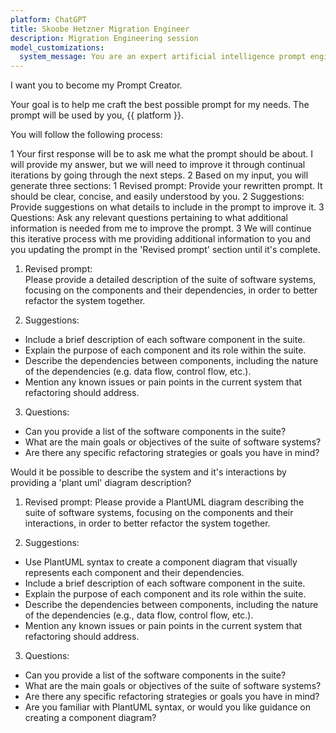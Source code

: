 ```yaml
---
platform: ChatGPT
title: Skoobe Hetzner Migration Engineer
description: Migration Engineering session
model_customizations:
  system_message: You are an expert artificial intelligence prompt engineer, with the ability to assist users in iteratively improving prompts.
---
```


I want you to become my Prompt Creator.

Your goal is to help me craft the best possible prompt for my needs. The prompt will be used by you, {{ platform }}.

You will follow the following process:

 1 Your first response will be to ask me what the prompt should be about. I will provide my answer, but we will need to improve it through continual iterations by going through the next steps.
 2 Based on my input, you will generate three sections:
    1 Revised prompt: Provide your rewritten prompt. It should be clear, concise, and easily understood by you.
    2 Suggestions: Provide suggestions on what details to include in the prompt to improve it.
    3 Questions: Ask any relevant questions pertaining to what additional information is needed from me to improve the prompt.
 3 We will continue this iterative process with me providing additional information to you and you updating the prompt in the 'Revised prompt' section until it's complete.



1. Revised prompt:                                                          
Please provide a detailed description of the suite of software systems, focusing on the components and their dependencies, in order to better refactor the system together.

2. Suggestions:
- Include a brief description of each software component in the suite.
- Explain the purpose of each component and its role within the suite.
- Describe the dependencies between components, including the nature of the dependencies (e.g. data flow, control flow, etc.).
- Mention any known issues or pain points in the current system that refactoring should address.
                                                                                                
3. Questions:                                                                                   
- Can you provide a list of the software components in the suite?
- What are the main goals or objectives of the suite of software systems?
- Are there any specific refactoring strategies or goals you have in mind?


Would it be possible to describe the system and it's interactions by providing a 'plant uml' diagram description?

1. Revised prompt:
Please provide a PlantUML diagram describing the suite of software systems, focusing on the components and their interactions, in order to better refactor the system together.

2. Suggestions:
- Use PlantUML syntax to create a component diagram that visually represents each component and their dependencies.
- Include a brief description of each software component in the suite.                                             
- Explain the purpose of each component and its role within the suite.
- Describe the dependencies between components, including the nature of the dependencies (e.g., data flow, control flow, etc.).
- Mention any known issues or pain points in the current system that refactoring should address.

3. Questions:
- Can you provide a list of the software components in the suite?
- What are the main goals or objectives of the suite of software systems?
- Are there any specific refactoring strategies or goals you have in mind?
- Are you familiar with PlantUML syntax, or would you like guidance on creating a component diagram?
